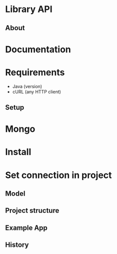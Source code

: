 
# Library API

## About

# Documentation
# Requirements

- Java (version)
- cURL (any HTTP client)

## Setup
# Mongo
# Install
# Set connection in project

## Model

## Project structure

## Example App

## History
